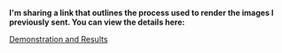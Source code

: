 **I'm sharing a link that outlines the process used to render the images I previously sent. You can view the details here:**

[Demonstration and Results](https://drive.google.com/file/d/1lociK6C9zccVaEAjyG8-t5YcClqKL8XB/view?usp=sharing)